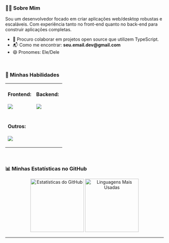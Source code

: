 ### 👨‍💻 Sobre Mim
<p>
Sou um desenvolvedor focado em criar aplicações web/desktop robustas e escaláveis. Com experiência tanto no front-end quanto no back-end para construir aplicações completas.
</p>
<ul>
  <li>👥 Procuro colaborar em projetos open source que utilizem TypeScript.</li>
  <li>📬 Como me encontrar: <strong>seu.email.dev@gmail.com</strong></li>
  <li>😄 Pronomes: Ele/Dele</li>
</ul>

<br>

### 🚀 Minhas Habilidades

<table width="100%">
  <tr>
    <td width="50%" valign="top">
      <h4>Frontend:</h4>
      <p align="left">
        <a href="https://skillicons.dev">
          <img src="https://skillicons.dev/icons?i=ts,js,react,electron,html,css" />
        </a>
      </p>
    </td>
    <td width="50%" valign="top">
      <h4>Backend:</h4>
      <p align="left">
        <a href="https://skillicons.dev">
          <img src="https://skillicons.dev/icons?i=nodejs,java,spring,c,python,express" />
        </a>
      </p>
    </td>
  </tr>
  <tr>
    <td colspan="2">
      <h4>Outros:</h4>
      <p align="left">
        <a href="https://skillicons.dev">
          <img src="https://skillicons.dev/icons?i=graphql,mysql,docker,git,github,nextjs,vscode,intellij,figma,postman,render" />
        </a>
      </p>
    </td>
  </tr>
</table>

<br>

### 📊 Minhas Estatísticas no GitHub

<div align="center">
  <img height="170em" src="https://github-readme-stats.vercel.app/api?username=SEU-USUARIO-AQUI&show_icons=true&theme=tokyonight&include_all_commits=true&count_private=true&title_color=F7DF1E&text_color=39FF14&icon_color=F7DF1E&hide_border=true&bg_color=0D1117" alt="Estatísticas do GitHub"/>
  <img height="170em" src="https://github-readme-stats.vercel.app/api/top-langs/?username=SEU-USUARIO-AQUI&layout=compact&langs_count=7&theme=tokyonight&title_color=F7DF1E&text_color=39FF14&hide_border=true&bg_color=0D1117" alt="Linguagens Mais Usadas"/>
</div>

---
